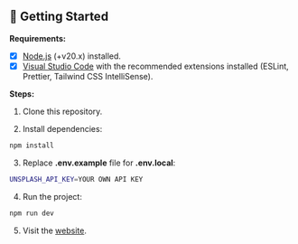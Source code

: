 ## 🚀 Getting Started

**Requirements:**

- [x] [Node.js](https://nodejs.org) (+v20.x) installed.
- [x] [Visual Studio Code](https://code.visualstudio.com) with the recommended extensions installed (ESLint, Prettier, Tailwind CSS IntelliSense).

**Steps:**

1. Clone this repository.

2. Install dependencies:

```bash
npm install
```

3. Replace **.env.example** file for **.env.local**:

```bash
UNSPLASH_API_KEY=YOUR OWN API KEY
```

4. Run the project:

```bash
npm run dev
```

5. Visit the [website](https://photo-search-no-ssr.vercel.app).
